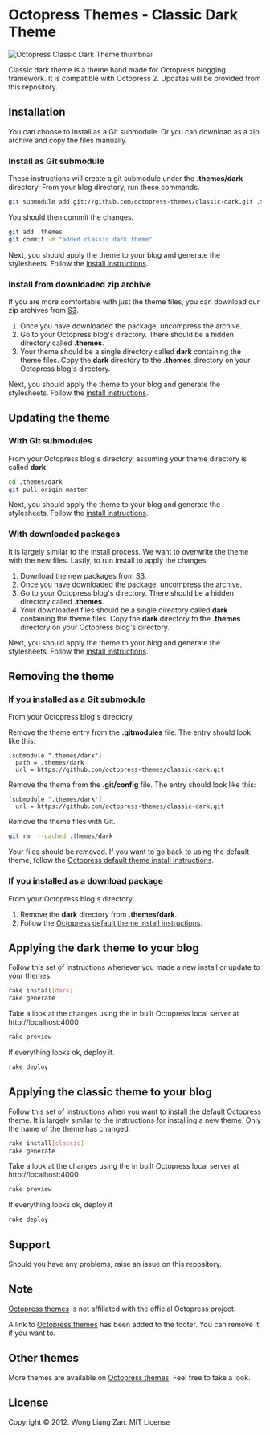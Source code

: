 # Octopress Themes - Classic Dark Theme

![Octopress Classic Dark Theme thumbnail](https://s3.amazonaws.com/static.octopressthemes.com/thumbnails/dark-thumbnail.png)

Classic dark theme is a theme hand made for Octopress blogging framework. It is compatible with Octopress 2. Updates will be provided from this repository.

## Installation

You can choose to install as a Git submodule. Or you can download as a zip archive and copy the files manually.

### Install as Git submodule

These instructions will create a git submodule under the __.themes/dark__ directory. From your blog directory, run these commands.

``` sh
git submodule add git://github.com/octopress-themes/classic-dark.git .themes/dark
```

You should then commit the changes.

``` sh
git add .themes
git commit -m "added classic dark theme"
```

Next, you should apply the theme to your blog and generate the stylesheets. Follow the [install instructions](#applying-the-dark-theme-to-your-blog).

### Install from downloaded zip archive

If you are more comfortable with just the theme files, you can download our zip archives from [S3](https://s3.amazonaws.com/static.octopressthemes.com/themes/classic-dark-v0.1.0.zip).

1. Once you have downloaded the package, uncompress the archive.
2. Go to your Octopress blog's directory. There should be a hidden directory called __.themes__.
3. Your theme should be a single directory called __dark__ containing the theme files. Copy the __dark__ directory to the __.themes__ directory on your Octopress blog's directory.

Next, you should apply the theme to your blog and generate the stylesheets. Follow the [install instructions](#applying-the-dark-theme-to-your-blog).

## Updating the theme

### With Git submodules

From your Octopress blog's directory, assuming your theme directory is called __dark__.

``` sh
cd .themes/dark
git pull origin master
```

Next, you should apply the theme to your blog and generate the stylesheets. Follow the [install instructions](#applying-the-dark-theme-to-your-blog).

### With downloaded packages

It is largely similar to the install process. We want to overwrite the theme with the new files. Lastly, to run install to apply the changes.

1. Download the new packages from [S3](https://s3.amazonaws.com/static.octopressthemes.com/themes/classic-dark-v0.1.0.zip).
2. Once you have downloaded the package, uncompress the archive.
3. Go to your Octopress blog's directory. There should be a hidden directory called __.themes__.
4. Your downloaded files should be a single directory called __dark__ containing the theme files. Copy the __dark__ directory to the __.themes__ directory on your Octopress blog's directory.

Next, you should apply the theme to your blog and generate the stylesheets. Follow the [install instructions](#applying-the-dark-theme-to-your-blog).

## Removing the theme

### If you installed as a Git submodule

From your Octopress blog's directory,

Remove the theme entry from the __.gitmodules__ file. The entry should look like this:
```
[submodule ".themes/dark"]
  path = .themes/dark
  url = https://github.com/octopress-themes/classic-dark.git
```

Remove the theme from the __.git/config__ file. The entry should look like this:
```
[submodule ".themes/dark"]
  url = https://github.com/octopress-themes/classic-dark.git
```

Remove the theme files with Git.
``` sh
git rm  --cached .themes/dark
```

Your files should be removed. If you want to go back to using the default theme, follow the [Octopress default theme install instructions](#applying-the-classic-theme-to-your-blog).

### If you installed as a download package

From your Octopress blog's directory,

1. Remove the __dark__ directory from __.themes/dark__.
2. Follow the [Octopress default theme install instructions](#applying-the-classic-theme-to-your-blog).

## Applying the dark theme to your blog

Follow this set of instructions whenever you made a new install or update to your themes.

``` sh
rake install[dark]
rake generate
```

Take a look at the changes using the in built Octopress local server at http://localhost:4000

``` sh
rake preview
```

If everything looks ok, deploy it.

``` sh
rake deploy
```

## Applying the classic theme to your blog

Follow this set of instructions when you want to install the default Octopress theme. It is largely similar to the instructions for installing a new theme. Only the name of the theme has changed.

``` sh
rake install[classic]
rake generate
```

Take a look at the changes using the in built Octopress local server at http://localhost:4000

``` sh
rake preview
```

If everything looks ok, deploy it

``` sh
rake deploy
```

## Support

Should you have any problems, raise an issue on this repository.

## Note

[Octopress themes](http://octopressthemes.com) is not affiliated with the official Octopress project.

A link to [Octopress themes](http://octopressthemes.com) has been added to the footer. You can remove it if you want to.

## Other themes

More themes are available on [Octopress themes](http://octopressthemes.com). Feel free to take a look.

## License

Copyright &copy; 2012. Wong Liang Zan. MIT License
